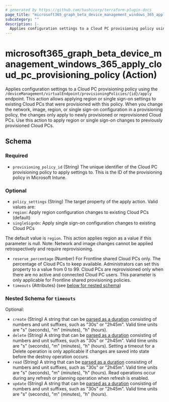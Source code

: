 ```yaml
---
# generated by https://github.com/hashicorp/terraform-plugin-docs
page_title: "microsoft365_graph_beta_device_management_windows_365_apply_cloud_pc_provisioning_policy Action - Microsoft 365"
subcategory: ""
description: |-
  Applies configuration settings to a Cloud PC provisioning policy using the /deviceManagement/virtualEndpoint/provisioningPolicies/{id}/apply endpoint. This action allows applying region or single sign-on settings to existing Cloud PCs that were provisioned with this policy. When you change the network, image, region, or single sign-on configuration in a provisioning policy, the changes only apply to newly provisioned or reprovisioned Cloud PCs. Use this action to apply region or single sign-on changes to previously provisioned Cloud PCs.
---
```


# microsoft365_graph_beta_device_management_windows_365_apply_cloud_pc_provisioning_policy (Action)

Applies configuration settings to a Cloud PC provisioning policy using the `/deviceManagement/virtualEndpoint/provisioningPolicies/{id}/apply` endpoint. This action allows applying region or single sign-on settings to existing Cloud PCs that were provisioned with this policy. When you change the network, image, region, or single sign-on configuration in a provisioning policy, the changes only apply to newly provisioned or reprovisioned Cloud PCs. Use this action to apply region or single sign-on changes to previously provisioned Cloud PCs.



<!-- action schema generated by tfplugindocs -->
## Schema

### Required

- `provisioning_policy_id` (String) The unique identifier of the Cloud PC provisioning policy to apply settings to. This is the ID of the provisioning policy in Microsoft Intune.

### Optional

- `policy_settings` (String) The target property of the apply action. Valid values are:
- `region`: Apply region configuration changes to existing Cloud PCs (default)
- `singleSignOn`: Apply single sign-on configuration changes to existing Cloud PCs

The default value is `region`. This action applies region as a value if this parameter is null.
Note: Network and image changes cannot be applied retrospectively and require reprovisioning.
- `reserve_percentage` (Number) For Frontline shared Cloud PCs only. The percentage of Cloud PCs to keep available. Administrators can set this property to a value from 0 to 99. Cloud PCs are reprovisioned only when there are no active and connected Cloud PC users. This parameter is only applicable for Frontline shared provisioning policies.
- `timeouts` (Attributes) (see [below for nested schema](#nestedatt--timeouts))

<a id="nestedatt--timeouts"></a>
### Nested Schema for `timeouts`

Optional:

- `create` (String) A string that can be [parsed as a duration](https://pkg.go.dev/time#ParseDuration) consisting of numbers and unit suffixes, such as "30s" or "2h45m". Valid time units are "s" (seconds), "m" (minutes), "h" (hours).
- `delete` (String) A string that can be [parsed as a duration](https://pkg.go.dev/time#ParseDuration) consisting of numbers and unit suffixes, such as "30s" or "2h45m". Valid time units are "s" (seconds), "m" (minutes), "h" (hours). Setting a timeout for a Delete operation is only applicable if changes are saved into state before the destroy operation occurs.
- `read` (String) A string that can be [parsed as a duration](https://pkg.go.dev/time#ParseDuration) consisting of numbers and unit suffixes, such as "30s" or "2h45m". Valid time units are "s" (seconds), "m" (minutes), "h" (hours). Read operations occur during any refresh or planning operation when refresh is enabled.
- `update` (String) A string that can be [parsed as a duration](https://pkg.go.dev/time#ParseDuration) consisting of numbers and unit suffixes, such as "30s" or "2h45m". Valid time units are "s" (seconds), "m" (minutes), "h" (hours).
